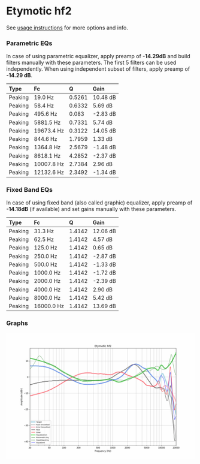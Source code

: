# Etymotic hf2
See [usage instructions](https://github.com/jaakkopasanen/AutoEq#usage) for more options and info.

### Parametric EQs
In case of using parametric equalizer, apply preamp of **-14.29dB** and build filters manually
with these parameters. The first 5 filters can be used independently.
When using independent subset of filters, apply preamp of **-14.29 dB**.

| Type    | Fc         |      Q | Gain     |
|:--------|:-----------|:-------|:---------|
| Peaking | 19.0 Hz    | 0.5261 | 10.48 dB |
| Peaking | 58.4 Hz    | 0.6332 | 5.69 dB  |
| Peaking | 495.6 Hz   | 0.083  | -2.83 dB |
| Peaking | 5881.5 Hz  | 0.7331 | 5.74 dB  |
| Peaking | 19673.4 Hz | 0.3122 | 14.05 dB |
| Peaking | 844.6 Hz   | 1.7959 | 1.33 dB  |
| Peaking | 1364.8 Hz  | 2.5679 | -1.48 dB |
| Peaking | 8618.1 Hz  | 4.2852 | -2.37 dB |
| Peaking | 10007.8 Hz | 2.7384 | 2.96 dB  |
| Peaking | 12132.6 Hz | 2.3492 | -1.34 dB |

### Fixed Band EQs
In case of using fixed band (also called graphic) equalizer, apply preamp of **-14.18dB**
(if available) and set gains manually with these parameters.

| Type    | Fc         |      Q | Gain     |
|:--------|:-----------|:-------|:---------|
| Peaking | 31.3 Hz    | 1.4142 | 12.06 dB |
| Peaking | 62.5 Hz    | 1.4142 | 4.57 dB  |
| Peaking | 125.0 Hz   | 1.4142 | 0.65 dB  |
| Peaking | 250.0 Hz   | 1.4142 | -2.87 dB |
| Peaking | 500.0 Hz   | 1.4142 | -1.33 dB |
| Peaking | 1000.0 Hz  | 1.4142 | -1.72 dB |
| Peaking | 2000.0 Hz  | 1.4142 | -2.39 dB |
| Peaking | 4000.0 Hz  | 1.4142 | 2.90 dB  |
| Peaking | 8000.0 Hz  | 1.4142 | 5.42 dB  |
| Peaking | 16000.0 Hz | 1.4142 | 13.69 dB |

### Graphs
![](./Etymotic%20hf2.png)